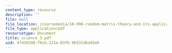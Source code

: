 ```yaml
---
content_type: resource
description: ''
file: null
file_location: /coursemedia/18-996-random-matrix-theory-and-its-applications-spring-2004/4fd36598f0cb221a83fb9b531dbe03e6_science_3.pdf
file_type: application/pdf
resourcetype: Document
title: science_3.pdf
uid: 4fd36598-f0cb-221a-83fb-9b531dbe03e6
---
```

